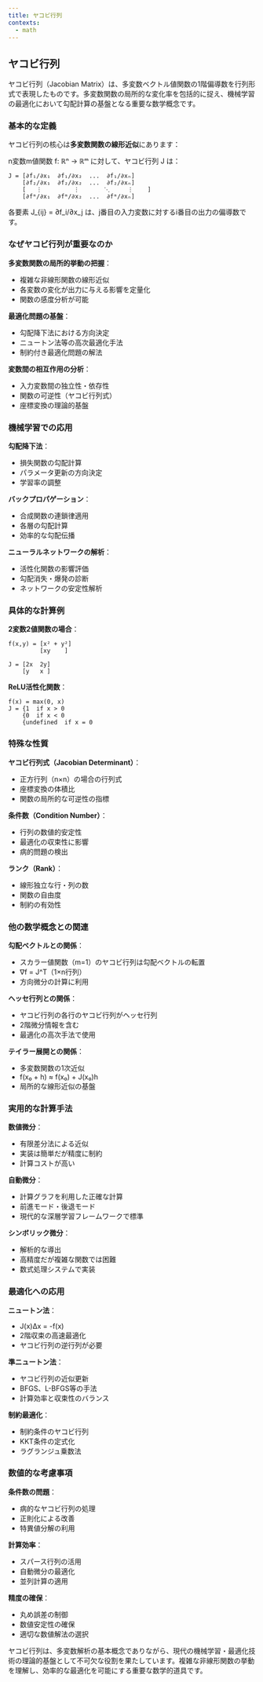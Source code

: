 ```yaml
---
title: ヤコビ行列
contexts:
  - math
---
```


<Context name="math">

## ヤコビ行列

ヤコビ行列（Jacobian Matrix）は、多変数ベクトル値関数の1階偏導数を行列形式で表現したものです。多変数関数の局所的な変化率を包括的に捉え、機械学習の最適化において勾配計算の基盤となる重要な数学概念です。

### 基本的な定義

ヤコビ行列の核心は**多変数関数の線形近似**にあります：

n変数m値関数 f: ℝⁿ → ℝᵐ に対して、ヤコビ行列 J は：

```
J = [∂f₁/∂x₁  ∂f₁/∂x₂  ...  ∂f₁/∂xₙ]
    [∂f₂/∂x₁  ∂f₂/∂x₂  ...  ∂f₂/∂xₙ]
    [   ⋮         ⋮       ⋱     ⋮    ]
    [∂fᵐ/∂x₁  ∂fᵐ/∂x₂  ...  ∂fᵐ/∂xₙ]
```

各要素 J_{ij} = ∂f_i/∂x_j は、j番目の入力変数に対するi番目の出力の偏導数です。

### なぜヤコビ行列が重要なのか

**多変数関数の局所的挙動の把握**：
- 複雑な非線形関数の線形近似
- 各変数の変化が出力に与える影響を定量化
- 関数の感度分析が可能

**最適化問題の基盤**：
- 勾配降下法における方向決定
- ニュートン法等の高次最適化手法
- 制約付き最適化問題の解法

**変数間の相互作用の分析**：
- 入力変数間の独立性・依存性
- 関数の可逆性（ヤコビ行列式）
- 座標変換の理論的基盤

### 機械学習での応用

**勾配降下法**：
- 損失関数の勾配計算
- パラメータ更新の方向決定
- 学習率の調整

**バックプロパゲーション**：
- 合成関数の連鎖律適用
- 各層の勾配計算
- 効率的な勾配伝播

**ニューラルネットワークの解析**：
- 活性化関数の影響評価
- 勾配消失・爆発の診断
- ネットワークの安定性解析

### 具体的な計算例

**2変数2値関数の場合**：
```
f(x,y) = [x² + y²]
         [xy    ]

J = [2x  2y]
    [y   x ]
```

**ReLU活性化関数**：
```
f(x) = max(0, x)
J = {1  if x > 0
    {0  if x < 0
    {undefined  if x = 0
```

### 特殊な性質

**ヤコビ行列式（Jacobian Determinant）**：
- 正方行列（n×n）の場合の行列式
- 座標変換の体積比
- 関数の局所的な可逆性の指標

**条件数（Condition Number）**：
- 行列の数値的安定性
- 最適化の収束性に影響
- 病的問題の検出

**ランク（Rank）**：
- 線形独立な行・列の数
- 関数の自由度
- 制約の有効性

### 他の数学概念との関連

**勾配ベクトルとの関係**：
- スカラー値関数（m=1）のヤコビ行列は勾配ベクトルの転置
- ∇f = J^T（1×n行列）
- 方向微分の計算に利用

**ヘッセ行列との関係**：
- ヤコビ行列の各行のヤコビ行列がヘッセ行列
- 2階微分情報を含む
- 最適化の高次手法で使用

**テイラー展開との関係**：
- 多変数関数の1次近似
- f(x₀ + h) ≈ f(x₀) + J(x₀)h
- 局所的な線形近似の基盤

### 実用的な計算手法

**数値微分**：
- 有限差分法による近似
- 実装は簡単だが精度に制約
- 計算コストが高い

**自動微分**：
- 計算グラフを利用した正確な計算
- 前進モード・後退モード
- 現代的な深層学習フレームワークで標準

**シンボリック微分**：
- 解析的な導出
- 高精度だが複雑な関数では困難
- 数式処理システムで実装

### 最適化への応用

**ニュートン法**：
- J(x)Δx = -f(x)
- 2階収束の高速最適化
- ヤコビ行列の逆行列が必要

**準ニュートン法**：
- ヤコビ行列の近似更新
- BFGS、L-BFGS等の手法
- 計算効率と収束性のバランス

**制約最適化**：
- 制約条件のヤコビ行列
- KKT条件の定式化
- ラグランジュ乗数法

### 数値的な考慮事項

**条件数の問題**：
- 病的なヤコビ行列の処理
- 正則化による改善
- 特異値分解の利用

**計算効率**：
- スパース行列の活用
- 自動微分の最適化
- 並列計算の適用

**精度の確保**：
- 丸め誤差の制御
- 数値安定性の確保
- 適切な数値解法の選択

ヤコビ行列は、多変数解析の基本概念でありながら、現代の機械学習・最適化技術の理論的基盤として不可欠な役割を果たしています。複雑な非線形関数の挙動を理解し、効率的な最適化を可能にする重要な数学的道具です。

</Context>

